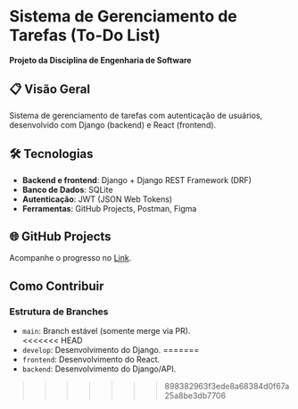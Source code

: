 # Sistema de Gerenciamento de Tarefas (To-Do List)  

**Projeto da Disciplina de Engenharia de Software**  

## 📋 Visão Geral

Sistema de gerenciamento de tarefas com autenticação de usuários, desenvolvido com Django (backend) e React (frontend).  

## 🛠 Tecnologias  

- **Backend e frontend**: Django + Django REST Framework (DRF)  
- **Banco de Dados**: SQLite
- **Autenticação**: JWT (JSON Web Tokens)  
- **Ferramentas**: GitHub Projects, Postman, Figma  

## 🌐 GitHub Projects  

Acompanhe o progresso no [Link](https://github.com//ProjetoSoftware2025-1/RepositorioToDoList/).  

## Como Contribuir  

### Estrutura de Branches  

- `main`: Branch estável (somente merge via PR).  
<<<<<<< HEAD
- `develop`: Desenvolvimento do Django.
=======
- `frontend`: Desenvolvimento do React.  
- `backend`: Desenvolvimento do Django/API.
>>>>>>> 898382963f3ede8a68384d0f67a25a8be3db7706
